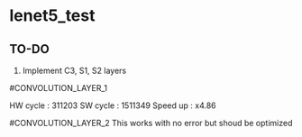 lenet5_test
===========

TO-DO
-----


1. Implement C3, S1, S2 layers


#CONVOLUTION_LAYER_1

HW cycle : 311203
SW cycle : 1511349
Speed up : x4.86

#CONVOLUTION_LAYER_2
This works with no error but shoud be optimized
